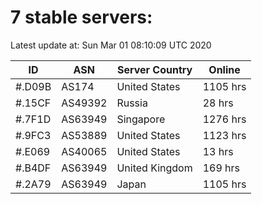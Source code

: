 # 7 stable servers:

Latest update at: Sun Mar 01 08:10:09 UTC 2020

| ID | ASN | Server Country | Online |
| -- | --- | -------------- | ------ |
| #.D09B | AS174 | United States | 1105 hrs |
| #.15CF | AS49392 | Russia | 28 hrs |
| #.7F1D | AS63949 | Singapore | 1276 hrs |
| #.9FC3 | AS53889 | United States | 1123 hrs |
| #.E069 | AS40065 | United States | 13 hrs |
| #.B4DF | AS63949 | United Kingdom | 169 hrs |
| #.2A79 | AS63949 | Japan | 1105 hrs |

